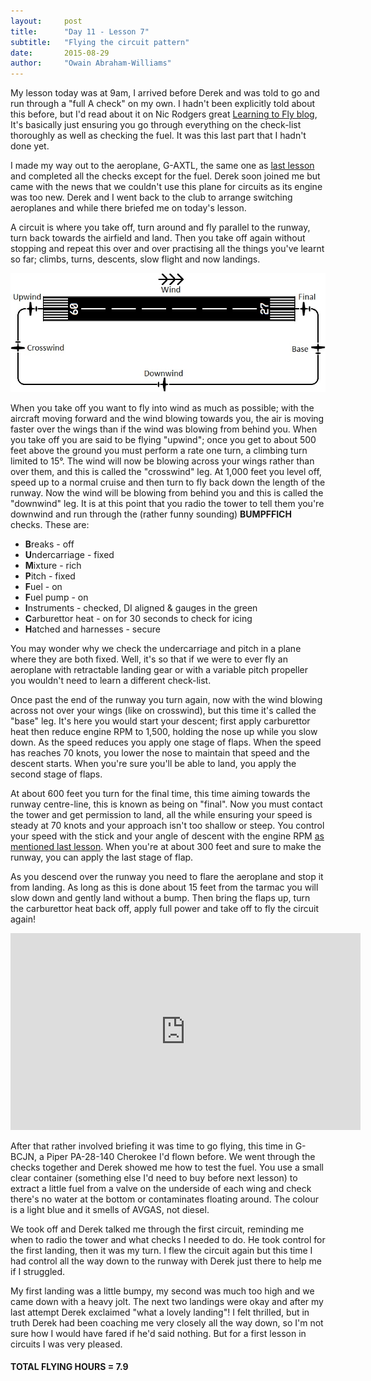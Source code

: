 ```yaml
---
layout:     post
title:      "Day 11 - Lesson 7"
subtitle:   "Flying the circuit pattern"
date:       2015-08-29
author:     "Owain Abraham-Williams"
---
```


My lesson today was at 9am, I arrived before Derek and was told to go and run through a
"full A check" on my own. I hadn't been explicitly told about this before, but I'd read
about it on Nic Rodgers great [Learning to Fly blog](http://learningtofly.nicrodgers.com/),
It's basically just ensuring you go through everything on the check-list thoroughly as
well as checking the fuel. It was this last part that I hadn't done yet.

I made my way out to the aeroplane, G-AXTL, the same one as [last lesson](/2015-08-15-day-9-lesson-6/)
and completed all the checks except for the fuel. Derek soon joined me but came with the
news that we couldn't use this plane for circuits as its engine was too new. Derek and I
went back to the club to arrange switching aeroplanes and while there briefed me on
today's lesson.

A circuit is where you take off, turn around and fly parallel to the runway, turn back
towards the airfield and land. Then you take off again without stopping and repeat this
over and over practising all the things you've learnt so far; climbs, turns, descents,
slow flight and now landings.

![Standard circuit pattern](/img/2015-08-29-day-11-01.jpg)

When you take off you want to fly into wind as much as possible; with the aircraft moving
forward and the wind blowing towards you, the air is moving faster over the wings than if
the wind was blowing from behind you. When you take off you are said to be flying
"upwind"; once you get to about 500 feet above the ground you must perform a rate one
turn, a climbing turn limited to 15&deg;. The wind will now be blowing across your wings
rather than over them, and this is called the "crosswind" leg. At 1,000 feet you level
off, speed up to a normal cruise and then turn to fly back down the length of the runway.
Now the wind will be blowing from behind you and this is called the "downwind" leg. It is
at this point that you radio the tower to tell them you're downwind and run through the
(rather funny sounding) **BUMPFFICH** checks. These are:

 * **B**reaks - off
 * **U**ndercarriage - fixed
 * **M**ixture - rich
 * **P**itch - fixed
 * **F**uel - on
 * **F**uel pump - on
 * **I**nstruments - checked, DI aligned & gauges in the green
 * **C**arburettor heat - on for 30 seconds to check for icing
 * **H**atched and harnesses - secure

You may wonder why we check the undercarriage and pitch in a plane where they are both
fixed. Well, it's so that if we were to ever fly an aeroplane with retractable landing
gear or with a variable pitch propeller you wouldn't need to learn a different check-list.

Once past the end of the runway you turn again, now with the wind blowing across not over
your wings (like on crosswind), but this time it's called the "base" leg. It's here you
would start your descent; first apply carburettor heat then reduce engine RPM to 1,500,
holding the nose up while you slow down. As the speed reduces you apply one stage of
flaps. When the speed has reaches 70 knots, you lower the nose to maintain that speed and
the descent starts. When you're sure you'll be able to land, you apply the second stage of
flaps.

At about 600 feet you turn for the final time, this time aiming towards the runway
centre-line, this is known as being on "final". Now you must contact the tower and get
permission to land, all the while ensuring your speed is steady at 70 knots and your
approach isn't too shallow or steep. You control your speed with the stick and your angle
of descent with the engine RPM [as mentioned last lesson](/2015-08-15-day-9-lesson-6/).
When you're at about 300 feet and sure to make the runway, you can apply the last stage of
flap.

As you descend over the runway you need to flare the aeroplane and stop it from landing.
As long as this is done about 15 feet from the tarmac you will slow down and gently land
without a bump. Then bring the flaps up, turn the carburettor heat back off, apply full
power and take off to fly the circuit again!

<iframe width="560" height="315" src="https://www.youtube.com/embed/PS-TUALrMwU" frameborder="0" allowfullscreen></iframe>

After that rather involved briefing it was time to go flying, this time in G-BCJN, a Piper
PA-28-140 Cherokee I'd flown before. We went through the checks together and Derek showed
me how to test the fuel. You use a small clear container (something else I'd need to buy
before next lesson) to extract a little fuel from a valve on the underside of each wing
and check there's no water at the bottom or contaminates floating around. The colour is a
light blue and it smells of AVGAS, not diesel.

We took off and Derek talked me through the first circuit, reminding me when to radio the
tower and what checks I needed to do. He took control for the first landing, then it was
my turn. I flew the circuit again but this time I had control all the way down to the
runway with Derek just there to help me if I struggled.

My first landing was a little bumpy, my second was much too high and we came down with a
heavy jolt. The next two landings were okay and after my last attempt Derek exclaimed
"what a lovely landing"! I felt thrilled, but in truth Derek had been coaching me very
closely all the way down, so I'm not sure how I would have fared if he'd said nothing.
But for a first lesson in circuits I was very pleased.

#### TOTAL FLYING HOURS = 7.9